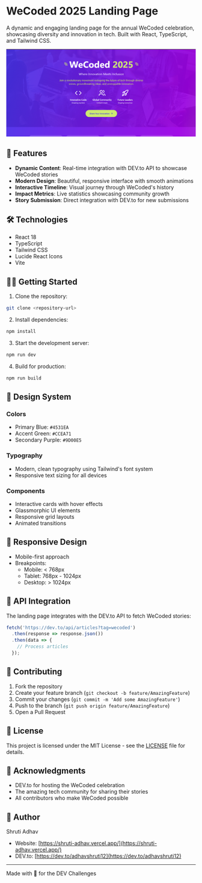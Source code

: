 # WeCoded 2025 Landing Page

A dynamic and engaging landing page for the annual WeCoded celebration, showcasing diversity and innovation in tech. Built with React, TypeScript, and Tailwind CSS.

![WeCoded 2025](./src/hero-section.png)

## 🚀 Features

- **Dynamic Content**: Real-time integration with DEV.to API to showcase WeCoded stories
- **Modern Design**: Beautiful, responsive interface with smooth animations
- **Interactive Timeline**: Visual journey through WeCoded's history
- **Impact Metrics**: Live statistics showcasing community growth
- **Story Submission**: Direct integration with DEV.to for new submissions

## 🛠️ Technologies

- React 18
- TypeScript
- Tailwind CSS
- Lucide React Icons
- Vite

## 🏃‍♂️ Getting Started

1. Clone the repository:
```bash
git clone <repository-url>
```

2. Install dependencies:
```bash
npm install
```

3. Start the development server:
```bash
npm run dev
```

4. Build for production:
```bash
npm run build
```

## 🎨 Design System

### Colors
- Primary Blue: `#4531EA`
- Accent Green: `#CCEA71`
- Secondary Purple: `#9D00E5`

### Typography
- Modern, clean typography using Tailwind's font system
- Responsive text sizing for all devices

### Components
- Interactive cards with hover effects
- Glassmorphic UI elements
- Responsive grid layouts
- Animated transitions

## 📱 Responsive Design

- Mobile-first approach
- Breakpoints:
  - Mobile: < 768px
  - Tablet: 768px - 1024px
  - Desktop: > 1024px

## 🔄 API Integration

The landing page integrates with the DEV.to API to fetch WeCoded stories:
```typescript
fetch('https://dev.to/api/articles?tag=wecoded')
  .then(response => response.json())
  .then(data => {
    // Process articles
  });
```

## 🤝 Contributing

1. Fork the repository
2. Create your feature branch (`git checkout -b feature/AmazingFeature`)
3. Commit your changes (`git commit -m 'Add some AmazingFeature'`)
4. Push to the branch (`git push origin feature/AmazingFeature`)
5. Open a Pull Request

## 📄 License

This project is licensed under the MIT License - see the [LICENSE](LICENSE) file for details.

## 🙏 Acknowledgments

- DEV.to for hosting the WeCoded celebration
- The amazing tech community for sharing their stories
- All contributors who make WeCoded possible

## 👤 Author

Shruti Adhav
- Website: [https://shruti-adhav.vercel.app/](https://shruti-adhav.vercel.app/)
- DEV.to: [https://dev.to/adhavshruti12](https://dev.to/adhavshruti12)

---

Made with 💜 for the DEV Challenges

